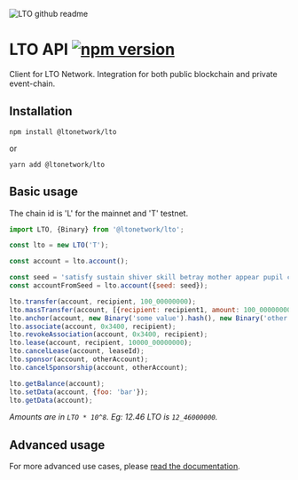![LTO github readme](https://user-images.githubusercontent.com/100821/196711741-96cd4ba5-932a-4e95-b420-42d4d61c21fd.png)

# LTO API [![npm version](https://badge.fury.io/js/@ltonetwork%2Flto.svg)](https://badge.fury.io/js/@ltonetwork%2Flto)

Client for LTO Network. Integration for both public blockchain and private event-chain.

## Installation

```shell
npm install @ltonetwork/lto
```

or

```shell
yarn add @ltonetwork/lto
```

## Basic usage

The chain id is 'L' for the mainnet and 'T' testnet.

```js
import LTO, {Binary} from '@ltonetwork/lto';

const lto = new LTO('T');

const account = lto.account();

const seed = 'satisfy sustain shiver skill betray mother appear pupil coconut weasel firm top puzzle monkey seek';
const accountFromSeed = lto.account({seed: seed});

lto.transfer(account, recipient, 100_00000000);
lto.massTransfer(account, [{recipient: recipient1, amount: 100_00000000}, {recipient: recipient2, amount: 50_00000000}]);
lto.anchor(account, new Binary('some value').hash(), new Binary('other value').hash());
lto.associate(account, 0x3400, recipient);
lto.revokeAssociation(account, 0x3400, recipient);
lto.lease(account, recipient, 10000_00000000);
lto.cancelLease(account, leaseId);
lto.sponsor(account, otherAccount);
lto.cancelSponsorship(account, otherAccount);

lto.getBalance(account);
lto.setData(account, {foo: 'bar'});
lto.getData(account);
```

_Amounts are in `LTO * 10^8`. Eg: 12.46 LTO is `12_46000000`._

## Advanced usage

For more advanced use cases, please [read the documentation](https://docs.ltonetwork.com/libraries/javascript).
